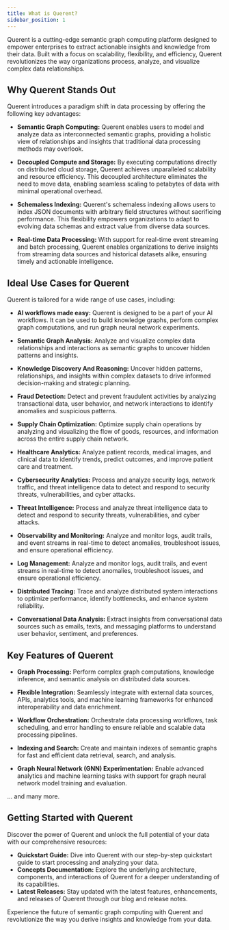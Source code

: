 ```yaml
---
title: What is Querent?
sidebar_position: 1
---
```


Querent is a cutting-edge semantic graph computing platform designed to empower enterprises to extract actionable insights and knowledge from their data. Built with a focus on scalability, flexibility, and efficiency, Querent revolutionizes the way organizations process, analyze, and visualize complex data relationships.

## Why Querent Stands Out

Querent introduces a paradigm shift in data processing by offering the following key advantages:

- **Semantic Graph Computing:** Querent enables users to model and analyze data as interconnected semantic graphs, providing a holistic view of relationships and insights that traditional data processing methods may overlook.

- **Decoupled Compute and Storage:** By executing computations directly on distributed cloud storage, Querent achieves unparalleled scalability and resource efficiency. This decoupled architecture eliminates the need to move data, enabling seamless scaling to petabytes of data with minimal operational overhead.

- **Schemaless Indexing:** Querent's schemaless indexing allows users to index JSON documents with arbitrary field structures without sacrificing performance. This flexibility empowers organizations to adapt to evolving data schemas and extract value from diverse data sources.

- **Real-time Data Processing:** With support for real-time event streaming and batch processing, Querent enables organizations to derive insights from streaming data sources and historical datasets alike, ensuring timely and actionable intelligence.

## Ideal Use Cases for Querent

Querent is tailored for a wide range of use cases, including:

- **AI workflows made easy:** Querent is designed to be a part of your AI workflows. It can be used to build knowledge graphs, perform complex graph computations, and run graph neural network experiments.

- **Semantic Graph Analysis:** Analyze and visualize complex data relationships and interactions as semantic graphs to uncover hidden patterns and insights.

- **Knowledge Discovery And Reasoning:** Uncover hidden patterns, relationships, and insights within complex datasets to drive informed decision-making and strategic planning.

- **Fraud Detection:** Detect and prevent fraudulent activities by analyzing transactional data, user behavior, and network interactions to identify anomalies and suspicious patterns.

- **Supply Chain Optimization:** Optimize supply chain operations by analyzing and visualizing the flow of goods, resources, and information across the entire supply chain network.

- **Healthcare Analytics:** Analyze patient records, medical images, and clinical data to identify trends, predict outcomes, and improve patient care and treatment.

- **Cybersecurity Analytics:** Process and analyze security logs, network traffic, and threat intelligence data to detect and respond to security threats, vulnerabilities, and cyber attacks.

- **Threat Intelligence:** Process and analyze threat intelligence data to detect and respond to security threats, vulnerabilities, and cyber attacks.

- **Observability and Monitoring:** Analyze and monitor logs, audit trails, and event streams in real-time to detect anomalies, troubleshoot issues, and ensure operational efficiency.

- **Log Management:** Analyze and monitor logs, audit trails, and event streams in real-time to detect anomalies, troubleshoot issues, and ensure operational efficiency.

- **Distributed Tracing:** Trace and analyze distributed system interactions to optimize performance, identify bottlenecks, and enhance system reliability.

- **Conversational Data Analysis:** Extract insights from conversational data sources such as emails, texts, and messaging platforms to understand user behavior, sentiment, and preferences.

## Key Features of Querent

- **Graph Processing:** Perform complex graph computations, knowledge inference, and semantic analysis on distributed data sources.

- **Flexible Integration:** Seamlessly integrate with external data sources, APIs, analytics tools, and machine learning frameworks for enhanced interoperability and data enrichment.

- **Workflow Orchestration:** Orchestrate data processing workflows, task scheduling, and error handling to ensure reliable and scalable data processing pipelines.

- **Indexing and Search:** Create and maintain indexes of semantic graphs for fast and efficient data retrieval, search, and analysis.

- **Graph Neural Network (GNN) Experimentation:** Enable advanced analytics and machine learning tasks with support for graph neural network model training and evaluation.

... and many more.

## Getting Started with Querent

Discover the power of Querent and unlock the full potential of your data with our comprehensive resources:

- **Quickstart Guide:** Dive into Querent with our step-by-step quickstart guide to start processing and analyzing your data.
- **Concepts Documentation:** Explore the underlying architecture, components, and interactions of Querent for a deeper understanding of its capabilities.
- **Latest Releases:** Stay updated with the latest features, enhancements, and releases of Querent through our blog and release notes.

Experience the future of semantic graph computing with Querent and revolutionize the way you derive insights and knowledge from your data.
